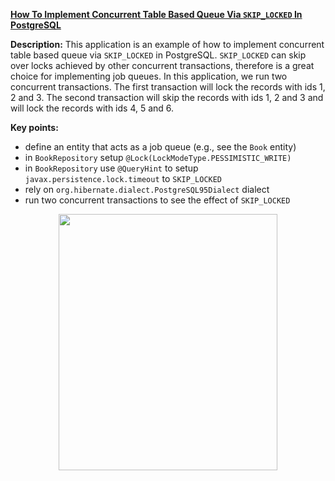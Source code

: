 **[How To Implement Concurrent Table Based Queue Via `SKIP_LOCKED` In PostgreSQL](https://github.com/AnghelLeonard/Hibernate-SpringBoot/tree/master/HibernateSpringBootPostgresSqlSkipLocked)**

**Description:** This application is an example of how to implement concurrent table based queue via `SKIP_LOCKED` in PostgreSQL. `SKIP_LOCKED` can skip over locks achieved by other concurrent transactions, therefore is a great choice for implementing job queues. In this application, we run two concurrent transactions. The first transaction will lock the records with ids 1, 2 and 3. The second transaction will skip the records with ids 1, 2 and 3 and will lock the records with ids 4, 5 and 6.

**Key points:**
- define an entity that acts as a job queue (e.g., see the `Book` entity)
- in `BookRepository` setup `@Lock(LockModeType.PESSIMISTIC_WRITE)`
- in `BookRepository` use `@QueryHint` to setup `javax.persistence.lock.timeout` to `SKIP_LOCKED`
- rely on `org.hibernate.dialect.PostgreSQL95Dialect` dialect
- run two concurrent transactions to see the effect of `SKIP_LOCKED`
     
<a href="https://leanpub.com/java-persistence-performance-illustrated-guide"><p align="center"><img src="https://github.com/AnghelLeonard/Hibernate-SpringBoot/blob/master/Java%20Persistence%20Performance%20Illustrated%20Guide.jpg" height="410" width="350"/></p></a>
